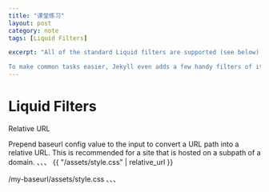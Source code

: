 ```yaml
---
title: "课堂练习"
layout: post
category: note
tags: [Liquid Filters]

excerpt: "All of the standard Liquid filters are supported (see below).

To make common tasks easier, Jekyll even adds a few handy filters of its own, all of which you can find on this page. You can also create your own filters using plugins."
---
```




# Liquid Filters

Relative URL

Prepend baseurl config value to the input to convert a URL path into a relative URL. This is recommended for a site that is hosted on a subpath of a domain.
、、、
{{ "/assets/style.css" | relative_url }}

/my-baseurl/assets/style.css
、、、
